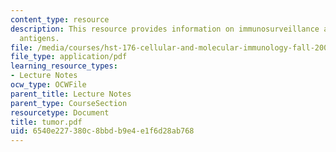 ```yaml
---
content_type: resource
description: This resource provides information on immunosurveillance and melanoma
  antigens.
file: /media/courses/hst-176-cellular-and-molecular-immunology-fall-2005/6540e227380c8bbdb9e4e1f6d28ab768_tumor.pdf
file_type: application/pdf
learning_resource_types:
- Lecture Notes
ocw_type: OCWFile
parent_title: Lecture Notes
parent_type: CourseSection
resourcetype: Document
title: tumor.pdf
uid: 6540e227-380c-8bbd-b9e4-e1f6d28ab768
---
```

